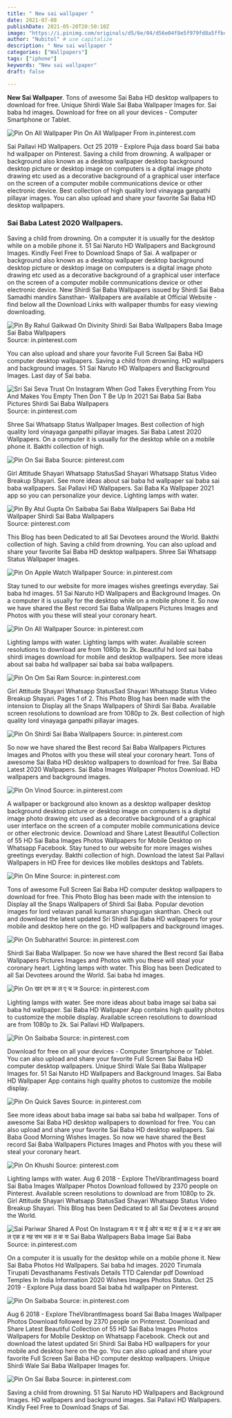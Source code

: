 ```yaml
---
title: " New sai wallpaper "
date: 2021-07-08
publishDate: 2021-05-20T20:50:10Z
image: "https://i.pinimg.com/originals/d5/6e/04/d56e04f8e5f979fd8a5ffbc66c23bd3b.jpg"
author: "Nubitol" # use capitalize
description: " New sai wallpaper "
categories: ["Wallpapers"]
tags: ["iphone"]
keywords: "New sai wallpaper"
draft: false

---
```



**New Sai Wallpaper**. Tons of awesome Sai Baba HD desktop wallpapers to download for free. Unique Shirdi Wale Sai Baba Wallpaper Images for. Sai baba hd images. Download for free on all your devices - Computer Smartphone or Tablet.

![Pin On All Wallpaper](https://i.pinimg.com/originals/ed/9e/5f/ed9e5fb3d269074b8add4db8d40d6434.jpg "Pin On All Wallpaper")
Pin On All Wallpaper From in.pinterest.com


Sai Pallavi HD Wallpapers. Oct 25 2019 - Explore Puja dass board Sai baba hd wallpaper on Pinterest. Saving a child from drowning. A wallpaper or background also known as a desktop wallpaper desktop background desktop picture or desktop image on computers is a digital image photo drawing etc used as a decorative background of a graphical user interface on the screen of a computer mobile communications device or other electronic device. Best collection of high quality lord vinayaga ganpathi pillayar images. You can also upload and share your favorite Sai Baba HD desktop wallpapers.

### Sai Baba Latest 2020 Wallpapers.

Saving a child from drowning. On a computer it is usually for the desktop while on a mobile phone it. 51 Sai Naruto HD Wallpapers and Background Images. Kindly Feel Free to Download Snaps of Sai. A wallpaper or background also known as a desktop wallpaper desktop background desktop picture or desktop image on computers is a digital image photo drawing etc used as a decorative background of a graphical user interface on the screen of a computer mobile communications device or other electronic device. New Shirdi Sai Baba Wallpapers issued by Shirdi Sai Baba Samadhi mandirs Sansthan- Wallpapers are available at Official Website - find below all the Download Links with wallpaper thumbs for easy viewing downloading.


![Pin By Rahul Gaikwad On Divinity Shirdi Sai Baba Wallpapers Baba Image Sai Baba Wallpapers](https://i.pinimg.com/564x/a7/6d/bc/a76dbc78efaafe931ea23b42a91d8bc7.jpg "Pin By Rahul Gaikwad On Divinity Shirdi Sai Baba Wallpapers Baba Image Sai Baba Wallpapers")
Source: in.pinterest.com

You can also upload and share your favorite Full Screen Sai Baba HD computer desktop wallpapers. Saving a child from drowning. HD wallpapers and background images. 51 Sai Naruto HD Wallpapers and Background Images. Last day of Sai baba.

![Sri Sai Seva Trust On Instagram When God Takes Everything From You And Makes You Empty Then Don T Be Up In 2021 Sai Baba Sai Baba Pictures Shirdi Sai Baba Wallpapers](https://i.pinimg.com/736x/b2/6d/df/b26ddf7346d3e9d3e9d5614fc7304254.jpg "Sri Sai Seva Trust On Instagram When God Takes Everything From You And Makes You Empty Then Don T Be Up In 2021 Sai Baba Sai Baba Pictures Shirdi Sai Baba Wallpapers")
Source: in.pinterest.com

Shree Sai Whatsapp Status Wallpaper Images. Best collection of high quality lord vinayaga ganpathi pillayar images. Sai Baba Latest 2020 Wallpapers. On a computer it is usually for the desktop while on a mobile phone it. Bakthi collection of high.

![Pin On Sai Baba](https://i.pinimg.com/564x/7c/9f/16/7c9f16e44ccae1a107018cae8f3dcdf8.jpg "Pin On Sai Baba")
Source: pinterest.com

Girl Attitude Shayari Whatsapp StatusSad Shayari Whatsapp Status Video Breakup Shayari. See more ideas about sai baba hd wallpaper sai baba sai baba wallpapers. Sai Pallavi HD Wallpapers. Sai Baba Ka Wallpaper 2021 app so you can personalize your device. Lighting lamps with water.

![Pin By Atul Gupta On Saibaba Sai Baba Wallpapers Sai Baba Hd Wallpaper Shirdi Sai Baba Wallpapers](https://i.pinimg.com/736x/30/34/81/3034810f2754313aefa45f5fce75f71b.jpg "Pin By Atul Gupta On Saibaba Sai Baba Wallpapers Sai Baba Hd Wallpaper Shirdi Sai Baba Wallpapers")
Source: pinterest.com

This Blog has been Dedicated to all Sai Devotees around the World. Bakthi collection of high. Saving a child from drowning. You can also upload and share your favorite Sai Baba HD desktop wallpapers. Shree Sai Whatsapp Status Wallpaper Images.

![Pin On Apple Watch Wallpaper](https://i.pinimg.com/564x/f4/93/63/f49363461d5b4d0609296798d4d1d538.jpg "Pin On Apple Watch Wallpaper")
Source: in.pinterest.com

Stay tuned to our website for more images wishes greetings everyday. Sai baba hd images. 51 Sai Naruto HD Wallpapers and Background Images. On a computer it is usually for the desktop while on a mobile phone it. So now we have shared the Best record Sai Baba Wallpapers Pictures Images and Photos with you these will steal your coronary heart.

![Pin On All Wallpaper](https://i.pinimg.com/originals/ed/9e/5f/ed9e5fb3d269074b8add4db8d40d6434.jpg "Pin On All Wallpaper")
Source: in.pinterest.com

Lighting lamps with water. Lighting lamps with water. Available screen resolutions to download are from 1080p to 2k. Beautiful hd lord sai baba shirdi images download for mobile and desktop wallpapers. See more ideas about sai baba hd wallpaper sai baba sai baba wallpapers.

![Pin On Om Sai Ram](https://i.pinimg.com/564x/62/9b/e5/629be5bf4daa340355cbbbf7a8e7daca.jpg "Pin On Om Sai Ram")
Source: in.pinterest.com

Girl Attitude Shayari Whatsapp StatusSad Shayari Whatsapp Status Video Breakup Shayari. Pages 1 of 2. This Photo Blog has been made with the intension to Display all the Snaps Wallpapers of Shirdi Sai Baba. Available screen resolutions to download are from 1080p to 2k. Best collection of high quality lord vinayaga ganpathi pillayar images.

![Pin On Shirdi Sai Baba Wallpapers](https://i.pinimg.com/564x/96/e6/35/96e63506545109fd9d1e5a7f32f8f2d0.jpg "Pin On Shirdi Sai Baba Wallpapers")
Source: in.pinterest.com

So now we have shared the Best record Sai Baba Wallpapers Pictures Images and Photos with you these will steal your coronary heart. Tons of awesome Sai Baba HD desktop wallpapers to download for free. Sai Baba Latest 2020 Wallpapers. Sai Baba Images Wallpaper Photos Download. HD wallpapers and background images.

![Pin On Vinod](https://i.pinimg.com/736x/c5/3d/70/c53d704cc2d28e0344833c422a88f864.jpg "Pin On Vinod")
Source: in.pinterest.com

A wallpaper or background also known as a desktop wallpaper desktop background desktop picture or desktop image on computers is a digital image photo drawing etc used as a decorative background of a graphical user interface on the screen of a computer mobile communications device or other electronic device. Download and Share Latest Beautiful Collection of 55 HD Sai Baba Images Photos Wallpapers for Mobile Desktop on Whatsapp Facebook. Stay tuned to our website for more images wishes greetings everyday. Bakthi collection of high. Download the latest Sai Pallavi Wallpapers in HD Free for devices like mobiles desktops and Tablets.

![Pin On Mine](https://i.pinimg.com/474x/d3/91/1f/d3911ffd02da7e389eb7e2bfd77965c8.jpg "Pin On Mine")
Source: in.pinterest.com

Tons of awesome Full Screen Sai Baba HD computer desktop wallpapers to download for free. This Photo Blog has been made with the intension to Display all the Snaps Wallpapers of Shirdi Sai Baba. Popular devotion images for lord velavan panali kumaran shangugan skanthan. Check out and download the latest updated Sri Shirdi Sai Baba HD wallpapers for your mobile and desktop here on the go. HD wallpapers and background images.

![Pin On Subharathri](https://i.pinimg.com/originals/d9/50/37/d95037df15d258dc492139e994fb8cf0.jpg "Pin On Subharathri")
Source: in.pinterest.com

Shirdi Sai Baba Wallpaper. So now we have shared the Best record Sai Baba Wallpapers Pictures Images and Photos with you these will steal your coronary heart. Lighting lamps with water. This Blog has been Dedicated to all Sai Devotees around the World. Sai baba hd images.

![Pin On खर दन क ल ए च ज](https://i.pinimg.com/474x/b3/f6/99/b3f699905b1b151877547b021b00b540.jpg "Pin On खर दन क ल ए च ज")
Source: in.pinterest.com

Lighting lamps with water. See more ideas about baba image sai baba sai baba hd wallpaper. Sai Baba HD Wallpaper App contains high quality photos to customize the mobile display. Available screen resolutions to download are from 1080p to 2k. Sai Pallavi HD Wallpapers.

![Pin On Saibaba](https://i.pinimg.com/originals/f9/ee/7c/f9ee7c2b34e0ce712aff699b4df3d5f8.webp "Pin On Saibaba")
Source: in.pinterest.com

Download for free on all your devices - Computer Smartphone or Tablet. You can also upload and share your favorite Full Screen Sai Baba HD computer desktop wallpapers. Unique Shirdi Wale Sai Baba Wallpaper Images for. 51 Sai Naruto HD Wallpapers and Background Images. Sai Baba HD Wallpaper App contains high quality photos to customize the mobile display.

![Pin On Quick Saves](https://i.pinimg.com/736x/c9/1f/6a/c91f6a48ba4724e28ba4cd269ee06a94.jpg "Pin On Quick Saves")
Source: in.pinterest.com

See more ideas about baba image sai baba sai baba hd wallpaper. Tons of awesome Sai Baba HD desktop wallpapers to download for free. You can also upload and share your favorite Sai Baba HD desktop wallpapers. Sai Baba Good Morning Wishes Images. So now we have shared the Best record Sai Baba Wallpapers Pictures Images and Photos with you these will steal your coronary heart.

![Pin On Khushi](https://i.pinimg.com/originals/2d/47/d7/2d47d7358094f7d23affa4bc2ef974c1.jpg "Pin On Khushi")
Source: pinterest.com

Lighting lamps with water. Aug 6 2018 - Explore TheVibrantImagess board Sai Baba Images Wallpaper Photos Download followed by 2370 people on Pinterest. Available screen resolutions to download are from 1080p to 2k. Girl Attitude Shayari Whatsapp StatusSad Shayari Whatsapp Status Video Breakup Shayari. This Blog has been Dedicated to all Sai Devotees around the World.

![Sai Pariwar Shared A Post On Instagram म र स ई ओर च मट स ई क द न ह कर कम ल एक ह नह सभ भक त क स Sai Baba Wallpapers Baba Image Sai Baba](https://i.pinimg.com/originals/be/83/8d/be838d586640e41c985c62de83831cd0.jpg "Sai Pariwar Shared A Post On Instagram म र स ई ओर च मट स ई क द न ह कर कम ल एक ह नह सभ भक त क स Sai Baba Wallpapers Baba Image Sai Baba")
Source: in.pinterest.com

On a computer it is usually for the desktop while on a mobile phone it. New Sai Baba Photos Hd Wallpapers. Sai baba hd images. 2020 Tirumala Tirupati Devasthanams Festivals Details TTD Calendar pdf Download Temples In India Information 2020 Wishes Images Photos Status. Oct 25 2019 - Explore Puja dass board Sai baba hd wallpaper on Pinterest.

![Pin On Saibaba](https://i.pinimg.com/originals/39/71/33/397133719fb03d7c92e4dfa6730897c8.jpg "Pin On Saibaba")
Source: in.pinterest.com

Aug 6 2018 - Explore TheVibrantImagess board Sai Baba Images Wallpaper Photos Download followed by 2370 people on Pinterest. Download and Share Latest Beautiful Collection of 55 HD Sai Baba Images Photos Wallpapers for Mobile Desktop on Whatsapp Facebook. Check out and download the latest updated Sri Shirdi Sai Baba HD wallpapers for your mobile and desktop here on the go. You can also upload and share your favorite Full Screen Sai Baba HD computer desktop wallpapers. Unique Shirdi Wale Sai Baba Wallpaper Images for.

![Pin On Sai Baba](https://i.pinimg.com/originals/d5/6e/04/d56e04f8e5f979fd8a5ffbc66c23bd3b.jpg "Pin On Sai Baba")
Source: in.pinterest.com

Saving a child from drowning. 51 Sai Naruto HD Wallpapers and Background Images. HD wallpapers and background images. Sai Pallavi HD Wallpapers. Kindly Feel Free to Download Snaps of Sai.

